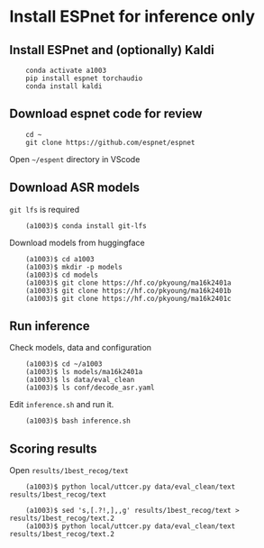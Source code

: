 
# Install ESPnet for inference only

## Install ESPnet and (optionally) Kaldi

        conda activate a1003
        pip install espnet torchaudio
        conda install kaldi

## Download espnet code for review

        cd ~
        git clone https://github.com/espnet/espnet

Open `~/espent` directory in VScode

## Download ASR models

`git lfs` is required

        (a1003)$ conda install git-lfs

Download models from huggingface

        (a1003)$ cd a1003
        (a1003)$ mkdir -p models
        (a1003)$ cd models
        (a1003)$ git clone https://hf.co/pkyoung/ma16k2401a
        (a1003)$ git clone https://hf.co/pkyoung/ma16k2401b
        (a1003)$ git clone https://hf.co/pkyoung/ma16k2401c


## Run inference

Check models, data and configuration

        (a1003)$ cd ~/a1003
        (a1003)$ ls models/ma16k2401a
        (a1003)$ ls data/eval_clean
        (a1003)$ ls conf/decode_asr.yaml

Edit `inference.sh` and run it.

        (a1003)$ bash inference.sh

## Scoring results

Open `results/1best_recog/text`

        (a1003)$ python local/uttcer.py data/eval_clean/text results/1best_recog/text

        (a1003)$ sed 's,[.?!,],,g' results/1best_recog/text > results/1best_recog/text.2
        (a1003)$ python local/uttcer.py data/eval_clean/text results/1best_recog/text.2

